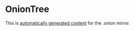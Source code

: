 # OnionTree

This is [automatically generated content](https://github.com/oniontree-org/oniontree-hugo) for the .onion mirror.

